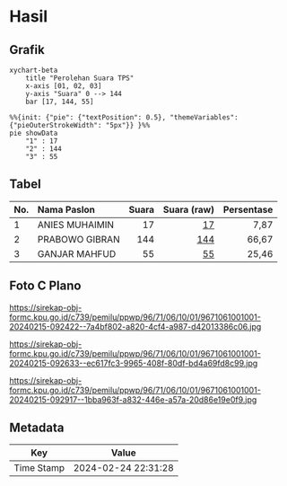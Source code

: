 # Hasil

## Grafik

```mermaid
xychart-beta
    title "Perolehan Suara TPS"
    x-axis [01, 02, 03]
    y-axis "Suara" 0 --> 144
    bar [17, 144, 55]
```

```mermaid
%%{init: {"pie": {"textPosition": 0.5}, "themeVariables": {"pieOuterStrokeWidth": "5px"}} }%%
pie showData
    "1" : 17
    "2" : 144
    "3" : 55
```

## Tabel

| No. | Nama Paslon    | Suara | Suara (raw) | Persentase |
|:--- |:-------------- | -----:| -----------:| ----------:|
| 1   | ANIES MUHAIMIN | 17    | [17][p-1]   | 7,87       |
| 2   | PRABOWO GIBRAN | 144   | [144][p-2]  | 66,67      |
| 3   | GANJAR MAHFUD  | 55    | [55][p-3]   | 25,46      |


[p-1]: https://github.com/gigit-pemilu/pemilu-2024-96-papua-barat-daya/blob/main/pilpres/hitung-suara/sub/96-papua-barat-daya/sub/71-kota-sorong/sub/06-sorong-manoi/sub/1001-klaligi/sub/001-tps/sub/paslon-1.txt
[p-2]: https://github.com/gigit-pemilu/pemilu-2024-96-papua-barat-daya/blob/main/pilpres/hitung-suara/sub/96-papua-barat-daya/sub/71-kota-sorong/sub/06-sorong-manoi/sub/1001-klaligi/sub/001-tps/sub/paslon-2.txt
[p-3]: https://github.com/gigit-pemilu/pemilu-2024-96-papua-barat-daya/blob/main/pilpres/hitung-suara/sub/96-papua-barat-daya/sub/71-kota-sorong/sub/06-sorong-manoi/sub/1001-klaligi/sub/001-tps/sub/paslon-3.txt

## Foto C Plano

https://sirekap-obj-formc.kpu.go.id/c739/pemilu/ppwp/96/71/06/10/01/9671061001001-20240215-092422--7a4bf802-a820-4cf4-a987-d42013386c06.jpg

https://sirekap-obj-formc.kpu.go.id/c739/pemilu/ppwp/96/71/06/10/01/9671061001001-20240215-092633--ec617fc3-9965-408f-80df-bd4a69fd8c99.jpg

https://sirekap-obj-formc.kpu.go.id/c739/pemilu/ppwp/96/71/06/10/01/9671061001001-20240215-092917--1bba963f-a832-446e-a57a-20d86e19e0f9.jpg


## Metadata

| Key        | Value               |
| ---------- | ------------------- |
| Time Stamp | 2024-02-24 22:31:28 |



